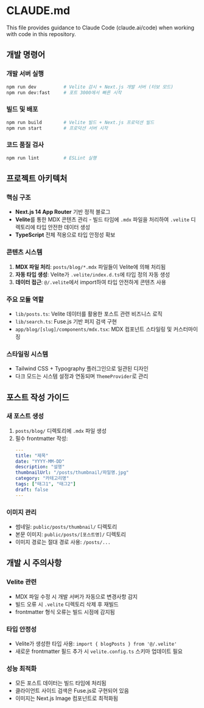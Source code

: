 # CLAUDE.md

This file provides guidance to Claude Code (claude.ai/code) when working with code in this repository.

## 개발 명령어

### 개발 서버 실행
```bash
npm run dev          # Velite 감시 + Next.js 개발 서버 (터보 모드)
npm run dev:fast     # 포트 3000에서 빠른 시작
```

### 빌드 및 배포
```bash
npm run build        # Velite 빌드 + Next.js 프로덕션 빌드
npm run start        # 프로덕션 서버 시작
```

### 코드 품질 검사
```bash
npm run lint         # ESLint 실행
```

## 프로젝트 아키텍처

### 핵심 구조
- **Next.js 14 App Router** 기반 정적 블로그
- **Velite**를 통한 MDX 콘텐츠 관리 - 빌드 타임에 `.mdx` 파일을 처리하여 `.velite` 디렉토리에 타입 안전한 데이터 생성
- **TypeScript** 전체 적용으로 타입 안정성 확보

### 콘텐츠 시스템
1. **MDX 파일 처리**: `posts/blog/*.mdx` 파일들이 Velite에 의해 처리됨
2. **자동 타입 생성**: Velite가 `.velite/index.d.ts`에 타입 정의 자동 생성
3. **데이터 접근**: `@/.velite`에서 import하여 타입 안전하게 콘텐츠 사용

### 주요 모듈 역할
- `lib/posts.ts`: Velite 데이터를 활용한 포스트 관련 비즈니스 로직
- `lib/search.ts`: Fuse.js 기반 퍼지 검색 구현
- `app/blog/[slug]/components/mdx.tsx`: MDX 컴포넌트 스타일링 및 커스터마이징

### 스타일링 시스템
- Tailwind CSS + Typography 플러그인으로 일관된 디자인
- 다크 모드는 시스템 설정과 연동되며 `ThemeProvider`로 관리

## 포스트 작성 가이드

### 새 포스트 생성
1. `posts/blog/` 디렉토리에 `.mdx` 파일 생성
2. 필수 frontmatter 작성:
   ```yaml
   ---
   title: "제목"
   date: "YYYY-MM-DD"
   description: "설명"
   thumbnailUrl: "/posts/thumbnail/파일명.jpg"
   category: "카테고리명"
   tags: ["태그1", "태그2"]
   draft: false
   ---
   ```

### 이미지 관리
- 썸네일: `public/posts/thumbnail/` 디렉토리
- 본문 이미지: `public/posts/[포스트명]/` 디렉토리
- 이미지 경로는 절대 경로 사용: `/posts/...`

## 개발 시 주의사항

### Velite 관련
- MDX 파일 수정 시 개발 서버가 자동으로 변경사항 감지
- 빌드 오류 시 `.velite` 디렉토리 삭제 후 재빌드
- frontmatter 형식 오류는 빌드 시점에 감지됨

### 타입 안정성
- Velite가 생성한 타입 사용: `import { blogPosts } from '@/.velite'`
- 새로운 frontmatter 필드 추가 시 `velite.config.ts` 스키마 업데이트 필요

### 성능 최적화
- 모든 포스트 데이터는 빌드 타임에 처리됨
- 클라이언트 사이드 검색은 Fuse.js로 구현되어 있음
- 이미지는 Next.js Image 컴포넌트로 최적화됨